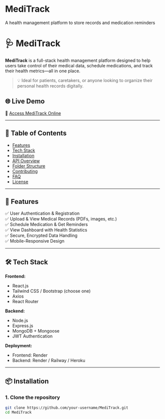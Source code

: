 # MediTrack
A health management platform to store records and medication reminders
# 🩺 MediTrack

**MediTrack** is a full-stack health management platform designed to help users take control of their medical data, schedule medications, and track their health metrics—all in one place.

> 💡 Ideal for patients, caretakers, or anyone looking to organize their personal health records digitally.

## 🌐 Live Demo

🔗 [Access MediTrack Online](https://meditrack-frontend.onrender.com)

---

## 📖 Table of Contents

- [Features](#-features)
- [Tech Stack](#-tech-stack)
- [Installation](#-installation)
- [API Overview](#-api-overview)
- [Folder Structure](#-folder-structure)
- [Contributing](#-contributing)
- [FAQ](#-faq)
- [License](#-license)

---

## 🚀 Features

✅ User Authentication & Registration  
✅ Upload & View Medical Records (PDFs, images, etc.)  
✅ Schedule Medication & Get Reminders  
✅ View Dashboard with Health Statistics  
✅ Secure, Encrypted Data Handling  
✅ Mobile-Responsive Design

---

## 🛠 Tech Stack

**Frontend:**
- React.js
- Tailwind CSS / Bootstrap (choose one)
- Axios
- React Router

**Backend:**
- Node.js
- Express.js
- MongoDB + Mongoose
- JWT Authentication

**Deployment:**
- Frontend: Render
- Backend: Render / Railway / Heroku

---

## 📦 Installation

### 1. Clone the repository

```bash
git clone https://github.com/your-username/MediTrack.git
cd MediTrack

